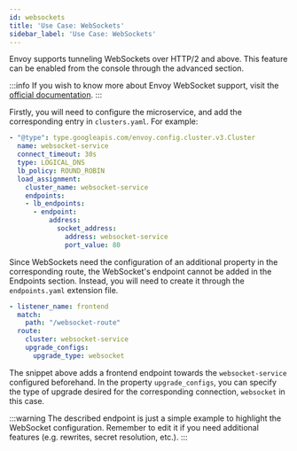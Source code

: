 ```yaml
---
id: websockets
title: 'Use Case: WebSockets'
sidebar_label: 'Use Case: WebSockets'
---
```


Envoy supports tunneling WebSockets over HTTP/2 and above. This feature can be enabled from the console through the advanced section.

:::info
If you wish to know more about Envoy WebSocket support, visit the [official documentation](https://www.envoyproxy.io/docs/envoy/latest/intro/arch_overview/http/upgrades).
:::

Firstly, you will need to configure the microservice, and add the corresponding entry in `clusters.yaml`. For example:

```yaml
- "@type": type.googleapis.com/envoy.config.cluster.v3.Cluster
  name: websocket-service
  connect_timeout: 30s
  type: LOGICAL_DNS
  lb_policy: ROUND_ROBIN
  load_assignment:
    cluster_name: websocket-service
    endpoints:
    - lb_endpoints:
      - endpoint:
          address:
            socket_address:
              address: websocket-service
              port_value: 80
```

Since WebSockets need the configuration of an additional property in the corresponding route, the WebSocket's endpoint cannot be added in the Endpoints section. Instead, you will need to create it through the `endpoints.yaml` extension file.

```yaml
- listener_name: frontend
  match: 
    path: "/websocket-route"
  route:
    cluster: websocket-service
    upgrade_configs:
      upgrade_type: websocket
```

The snippet above adds a frontend endpoint towards the `websocket-service` configured beforehand. In the property `upgrade_configs`, you can specify the type of upgrade desired for the corresponding connection, `websocket` in this case.

:::warning
The described endpoint is just a simple example to highlight the WebSocket configuration. Remember to edit it if you need additional features (e.g. rewrites, secret resolution, etc.).
:::